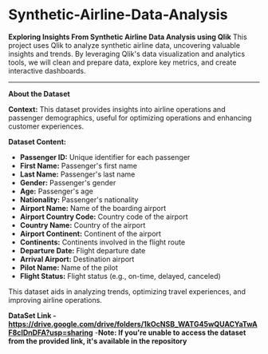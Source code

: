 # Synthetic-Airline-Data-Analysis
**Exploring Insights From Synthetic Airline Data Analysis using Qlik** This project uses Qlik to analyze synthetic airline data, uncovering valuable insights and trends. By leveraging Qlik's data visualization and analytics tools, we will clean and prepare data, explore key metrics, and create interactive dashboards.


---

**About the Dataset**

**Context:**
This dataset provides insights into airline operations and passenger demographics, useful for optimizing operations and enhancing customer experiences.

**Dataset Content:**
- **Passenger ID:** Unique identifier for each passenger
- **First Name:** Passenger's first name
- **Last Name:** Passenger's last name
- **Gender:** Passenger's gender
- **Age:** Passenger's age
- **Nationality:** Passenger's nationality
- **Airport Name:** Name of the boarding airport
- **Airport Country Code:** Country code of the airport
- **Country Name:** Country of the airport
- **Airport Continent:** Continent of the airport
- **Continents:** Continents involved in the flight route
- **Departure Date:** Flight departure date
- **Arrival Airport:** Destination airport
- **Pilot Name:** Name of the pilot
- **Flight Status:** Flight status (e.g., on-time, delayed, canceled)

This dataset aids in analyzing trends, optimizing travel experiences, and improving airline operations.

**DataSet Link - https://drive.google.com/drive/folders/1kOcNSB_WATG45wQUACYaTwAF8cIDnDFA?usp=sharing**
-**Note: If you're unable to access the dataset from the provided link, it's available in the repository**
